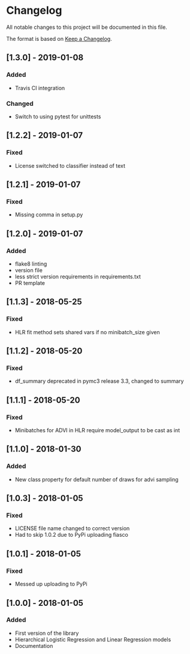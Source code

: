 # Changelog
All notable changes to this project will be documented in this file.

The format is based on [Keep a Changelog](http://keepachangelog.com/en/1.0.0/).

## [1.3.0] - 2019-01-08
### Added
- Travis CI integration
### Changed 
- Switch to using pytest for unittests

## [1.2.2] - 2019-01-07
### Fixed
- License switched to classifier instead of text

## [1.2.1] - 2019-01-07
### Fixed
- Missing comma in setup.py

## [1.2.0] - 2019-01-07
### Added
- flake8 linting
- version file
- less strict version requirements in requirements.txt
- PR template

## [1.1.3] - 2018-05-25
### Fixed
- HLR fit method sets shared vars if no minibatch_size given

## [1.1.2] - 2018-05-20
### Fixed
- df_summary deprecated in pymc3 release 3.3, changed to summary

## [1.1.1] - 2018-05-20
### Fixed
- Minibatches for ADVI in HLR require model_output to be cast as int

## [1.1.0] - 2018-01-30
### Added
- New class property for default number of draws for advi sampling

## [1.0.3] - 2018-01-05
### Fixed
- LICENSE file name changed to correct version
- Had to skip 1.0.2 due to PyPi uploading fiasco

## [1.0.1] - 2018-01-05
### Fixed
- Messed up uploading to PyPi

## [1.0.0] - 2018-01-05
### Added
- First version of the library 
- Hierarchical Logistic Regression and Linear Regression models
- Documentation
